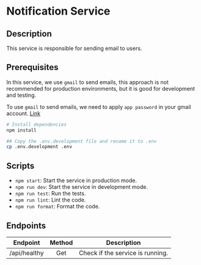 # Notification Service

## Description

This service is responsible for sending email to users.

## Prerequisites

In this service, we use `gmail` to send emails, this approach is not recommended for production environments, but it is good for development and testing.

To use `gmail` to send emails, we need to apply `app password` in your gmail account. [Link](https://myaccount.google.com/apppasswords)

```bash
# Install dependencies
npm install

## Copy the .env.development file and rename it to .env
cp .env.development .env
```

## Scripts

- `npm start`: Start the service in production mode.
- `npm run dev`: Start the service in development mode.
- `npm run test`: Run the tests.
- `npm run lint`: Lint the code.
- `npm run format`: Format the code.

## Endpoints

|             Endpoint              | Method |           Description            |
|:---------------------------------:|:------:|:--------------------------------:|
|           /api/healthy            |  Get   | Check if the service is running. |

<!-- ## Docker

We can build a Docker image and push it to the Docker Hub.

```bash
# Login to Docker Hub
docker login

# Build the Docker image
docker image build -t <username>/loginhub-1-gateway .

# Tag the Docker image
docker tag <username>/loginhub-1-gateway <username>/loginhub-1-gateway:stable

# Push the Docker image
docker push <username>/loginhub-1-gateway:stable
```

We can build a Docker image and push it to the Google Artifact Registry.

```bash
# gcloud auth login
gcloud auth login
gcloud auth configure-docker asia-east1-docker.pkg.dev

# Build the Docker image
docker build -t loginhub-2-notification .

# Tag the Docker image
docker tag loginhub-2-notification <location>-docker.pkg.dev/<project_id>/<repo_id>/loginhub-2-notification:stable

docker tag loginhub-2-notification asia-east1-docker.pkg.dev/loginhub-dev/main-repo/loginhub-2-notification:stable

# Push the Docker image
docker push <location>-docker.pkg.dev/<project_id>/<repo_id>/loginhub-2-notification:stable

docker push asia-east1-docker.pkg.dev/loginhub-dev/main-repo/loginhub-2-notification:stable
``` -->

